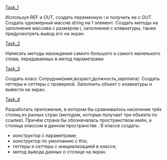 [Task_1](https://github.com/nomadpyn/CSharp_Lessons/tree/master/4.%20Methods/Task_1.cs)

 Используя REF и OUT, создать переменную i и получить ее с OUT. Создать одномерный массив string на 1 элемент. Создать методы на заполнения массива с размером i, заполнения с клавиатуры, также предусмотреть вывод его на экран.

[Task_2](https://github.com/nomadpyn/CSharp_Lessons/tree/master/4.%20Methods/Task_2.cs)

 Написать методы нахождения самого большого и самого маленького слова, передаваемых в метод параметрами.

[Task_3](https://github.com/nomadpyn/CSharp_Lessons/tree/master/4.%20Methods/Task_3.cs)

 Создать класс Сотрудник(имя,возраст,должность,зарплата). Создать геттеры и сеттеры с проверкой. Заполнить объект с клавиатуры и вывести на экран.

[Task_4](https://github.com/nomadpyn/CSharp_Lessons/tree/master/4.%20Methods/Task_4.cs)

 Разработать приложение, в котором бы сравнивалось население трёх столиц из разных стран (методом, которые получает три объекта по ссылке). Причём страна бы обозначалась пространством имён, а столица классом в данном пространстве . В классе создать:
 * конструктор с параметрами;
 * конструктор по умолчанию с this;
 * геттеры и сеттеры с инициализацией в классе;
 * метод вывода данных о столице на экран.